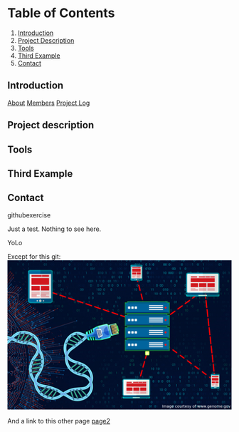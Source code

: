 
# Table of Contents
1. [Introduction](#introduction)
2. [Project Description](#project-description)
3. [Tools](#tools)
4. [Third Example](#third-example)
5. [Contact](#contact)

## Introduction
[About]()
[Members]()
[Project Log]()

## Project description
## Tools
## Third Example
## Contact


githubexercise

Just a test. Nothing to see here.

YoLo

Except for this git:
![](logo.jpg)

And a link to this other page [page2](page_2)

